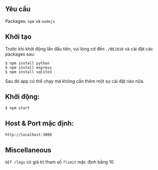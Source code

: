 
## Yêu cầu

Packages: `npm` và `nodejs`

## Khởi tạo

Trước khi khởi động lần đầu tiên, vui lòng cd đến `./BE1010` và cài đặt các packages sau:

```
$ npm install python
$ npm install express
$ npm install sqlite3
```

Sau đó app có thể chạy mà không cần thêm một sự cài đặt nào nữa.

## Khởi động:

`$ npm start`

## Host & Port mặc định:

`http://localhost:3000`

## Miscellaneous

`GET /logs` có giá trị tham số `?limit` mặc định bằng 10
